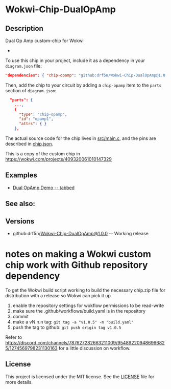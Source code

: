 # Wokwi-Chip-DualOpAmp
## Description

Dual Op Amp custom-chip for Wokwi

-  

To use this chip in your project, include it as a dependency in your `diagram.json` file:

```json
"dependencies": { "chip-opamp": "github:drf5n/Wokwi-Chip-DualOpAmp@1.0.0" }
```

Then, add the chip to your circuit by adding a `chip-opamp` item to the `parts` section of `diagram.json`:

```json
  "parts": {
    ...,
    {
      "type": "chip-opamp",
      "id": "opamp1",
      "attrs": { }
    },
```

The actual source code for the chip lives in [src/main.c](https://github.com/drf5n/Wokwi-Chip-DualOpAmp/blob/main/src/main.c),
and the pins are described in [chip.json](https://github.com/drf5n/Wokwi-Chip-DualOpAmp/blob/main/chip.json).

This is a copy of the custom chip in
https://wokwi.com/projects/409320061010147329


## Examples

* [Dual OpAmp  Demo -- tabbed](https://wokwi.com/projects/409320061010147329)

## See also:


## Versions
* github:drf5n/Wokwi-Chip-DualOpAmp@1.0.0 -- Working release

# notes on making a Wokwi custom chip work with Github repository dependency
To get the Wokwi build script working to build the necessary chip.zip file for distribution with a release so Wokwi can pick it up

1) enable the repository settings for wokflow permissions to be read-write
2) make sure the .github/workflows/build.yaml is in the repository
3) commit
4) make a vN.n.n tag: `git tag -a "v1.0.5" -m "build.yaml"`
5) push the tag  to github: `git push origin tag v1.0.5`

Refer to
https://discord.com/channels/787627282663211009/954892209486966825/1274569798231130163
for a little discussion on workflow.


## License

This project is licensed under the MIT license. See the [LICENSE](https://github.com/drf5na/Wokwi-Chip-DualOpAmp/blob/main/LICENSE) file for more details.
